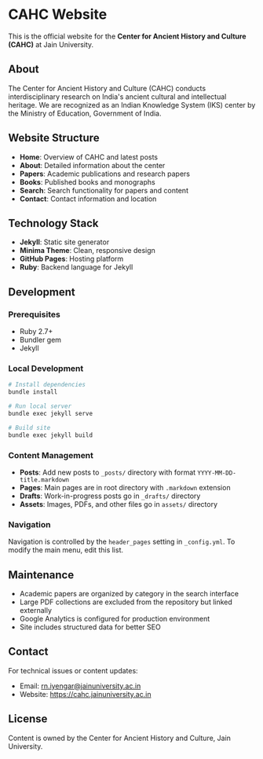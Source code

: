# CAHC Website

This is the official website for the **Center for Ancient History and Culture (CAHC)** at Jain University.

## About

The Center for Ancient History and Culture (CAHC) conducts interdisciplinary research on India's ancient cultural and intellectual heritage. We are recognized as an Indian Knowledge System (IKS) center by the Ministry of Education, Government of India.

## Website Structure

- **Home**: Overview of CAHC and latest posts
- **About**: Detailed information about the center
- **Papers**: Academic publications and research papers
- **Books**: Published books and monographs
- **Search**: Search functionality for papers and content
- **Contact**: Contact information and location

## Technology Stack

- **Jekyll**: Static site generator
- **Minima Theme**: Clean, responsive design
- **GitHub Pages**: Hosting platform
- **Ruby**: Backend language for Jekyll

## Development

### Prerequisites

- Ruby 2.7+
- Bundler gem
- Jekyll

### Local Development

```bash
# Install dependencies
bundle install

# Run local server
bundle exec jekyll serve

# Build site
bundle exec jekyll build
```

### Content Management

- **Posts**: Add new posts to `_posts/` directory with format `YYYY-MM-DD-title.markdown`
- **Pages**: Main pages are in root directory with `.markdown` extension
- **Drafts**: Work-in-progress posts go in `_drafts/` directory
- **Assets**: Images, PDFs, and other files go in `assets/` directory

### Navigation

Navigation is controlled by the `header_pages` setting in `_config.yml`. To modify the main menu, edit this list.

## Maintenance

- Academic papers are organized by category in the search interface
- Large PDF collections are excluded from the repository but linked externally
- Google Analytics is configured for production environment
- Site includes structured data for better SEO

## Contact

For technical issues or content updates:
- Email: rn.iyengar@jainuniversity.ac.in
- Website: https://cahc.jainuniversity.ac.in

## License

Content is owned by the Center for Ancient History and Culture, Jain University.